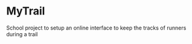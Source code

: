 # MyTrail
School project to setup an online interface to keep the tracks of runners during a trail 
